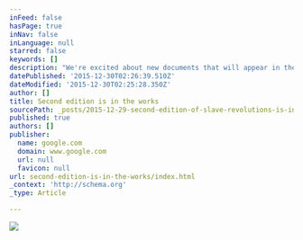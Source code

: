```yaml
---
inFeed: false
hasPage: true
inNav: false
inLanguage: null
starred: false
keywords: []
description: "We're excited about new documents that will appear in the second edition, including key selections from the Macandal poison conspiracy. "
datePublished: '2015-12-30T02:26:39.510Z'
dateModified: '2015-12-30T02:25:28.350Z'
author: []
title: Second edition is in the works
sourcePath: _posts/2015-12-29-second-edition-of-slave-revolutions-is-in-the-works.md
published: true
authors: []
publisher:
  name: google.com
  domain: www.google.com
  url: null
  favicon: null
url: second-edition-is-in-the-works/index.html
_context: 'http://schema.org'
_type: Article

---
```

![](http://the-grid-user-content.s3-us-west-2.amazonaws.com/2294a195-50d3-40f5-9b0a-59a77c935603.jpg)